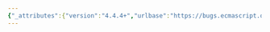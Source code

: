 ```yaml
---
{"_attributes":{"version":"4.4.4+","urlbase":"https://bugs.ecmascript.org/","maintainer":"dherman@mozilla.com"},"bug":{"bug_id":1859,"creation_ts":"2013-08-29 10:59:00 -0700","short_desc":"NOTE in section 15.14.3.4 conflicts with specified algorithm","delta_ts":"2013-11-08 13:09:01 -0800","product":"Draft for 6th Edition","component":"restructure","version":"Rev 17: August 23, 2013 Draft","rep_platform":"All","op_sys":"All","bug_status":"RESOLVED","resolution":"FIXED","priority":"Normal","bug_severity":"enhancement","everconfirmed":true,"reporter":{"uid":"oliver","name":"Oliver Hunt"},"assigned_to":{"uid":"allen","name":"Allen Wirfs-Brock"},"long_desc":[{"commentid":5268,"comment_count":0,"who":{"uid":"oliver","name":"Oliver Hunt"},"bug_when":"2013-08-29 10:59:59 -0700","thetext":"The NOTE in section 15.14.3.4 (Map.prototype.forEach) states that the same key is not visited multiple times, however the algorithm as specified leads to this behavior if a key is deleted and then re-added.\n\nI believe that the algorithm text is correct - I'm unsure the NOTE is even required as set() is defined explicitly as not changing the iteration order, nor moving the entry in the MapData's list."},{"commentid":6179,"comment_count":1,"who":{"uid":"allen","name":"Allen Wirfs-Brock"},"bug_when":"2013-10-29 11:15:02 -0700","thetext":"fixed in rev 21 editor's draft\n\ndeleted the note"},{"commentid":6538,"comment_count":2,"who":{"uid":"allen","name":"Allen Wirfs-Brock"},"bug_when":"2013-11-08 13:09:01 -0800","thetext":"fixed in rev21 draft"}]}}
---
```

